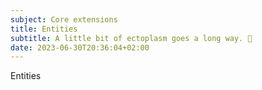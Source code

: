 ```yaml
---
subject: Core extensions
title: Entities
subtitle: A little bit of ectoplasm goes a long way. 🧪
date: 2023-06-30T20:36:04+02:00
---
```


Entities
